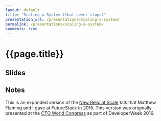 ```yaml
---
layout: default
title: "Scaling a System (that never stops)"
presentation_url: /presentations/scaling-a-system/
permalink: /presentations/scaling-a-system/
comments: true
---
```


# {{page.title}}

## Slides

<script async class="speakerdeck-embed" data-id="451aaef74f544f488dc70e12212aac16" data-ratio="1.77777777777778" src="//speakerdeck.com/assets/embed.js"></script>

## Notes

This is an expanded version of the [New Relic at Scale](../new-relic-at-scale/) talk that Matthew Flaming and I gave at FutureStack in 2015. This version was originally presented at the [CTO World Congress](http://www.ctoworldcongress.com/) as part of DeveloperWeek 2016.
